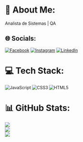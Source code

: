 # 💫 About Me:
Analista de Sistemas | QA


## 🌐 Socials:
 [![Facebook](https://img.shields.io/badge/Facebook-%231877F2.svg?logo=Facebook&logoColor=white)](https://www.facebook.com/felipe.mf.75/?locale=pt_BR) [![Instagram](https://img.shields.io/badge/Instagram-%23E4405F.svg?logo=Instagram&logoColor=white)](https://instagram.com/felipemfraga) [![LinkedIn](https://img.shields.io/badge/LinkedIn-%230077B5.svg?logo=linkedin&logoColor=white)](https://www.linkedin.com/in/felipematheusf/) 

# 💻 Tech Stack:
![JavaScript](https://img.shields.io/badge/javascript-%23323330.svg?style=plastic&logo=javascript&logoColor=%23F7DF1E) ![CSS3](https://img.shields.io/badge/css3-%231572B6.svg?style=plastic&logo=css3&logoColor=white) ![HTML5](https://img.shields.io/badge/html5-%23E34F26.svg?style=plastic&logo=html5&logoColor=white)
# 📊 GitHub Stats:
![](https://github-readme-stats.vercel.app/api?username=FelipeMaF&theme=blue-green&hide_border=false&include_all_commits=false&count_private=false)<br/>
![](https://github-readme-streak-stats.herokuapp.com/?user=FelipeMaF&theme=blue-green&hide_border=false)<br/>
![](https://github-readme-stats.vercel.app/api/top-langs/?username=FelipeMaF&theme=blue-green&hide_border=false&include_all_commits=false&count_private=false&layout=compact)

<!-- Proudly created with GPRM ( https://gprm.itsvg.in ) -->
